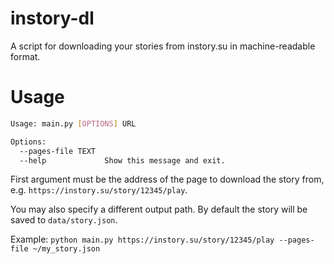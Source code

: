 # instory-dl
A script for downloading your stories from instory.su in machine-readable format.

# Usage

```bash
Usage: main.py [OPTIONS] URL

Options:
  --pages-file TEXT
  --help             Show this message and exit.
```

First argument must be the address of the page to download the story from, e.g. `https://instory.su/story/12345/play`.

You may also specify a different output path. By default the story will be saved to `data/story.json`.

Example: `python main.py https://instory.su/story/12345/play --pages-file ~/my_story.json`
